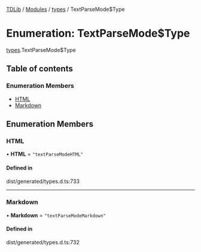[TDLib](../README.md) / [Modules](../modules.md) / [types](../modules/types.md) / TextParseMode$Type

# Enumeration: TextParseMode$Type

[types](../modules/types.md).TextParseMode$Type

## Table of contents

### Enumeration Members

- [HTML](types.TextParseMode_Type.md#html)
- [Markdown](types.TextParseMode_Type.md#markdown)

## Enumeration Members

### HTML

• **HTML** = ``"textParseModeHTML"``

#### Defined in

dist/generated/types.d.ts:733

___

### Markdown

• **Markdown** = ``"textParseModeMarkdown"``

#### Defined in

dist/generated/types.d.ts:732
